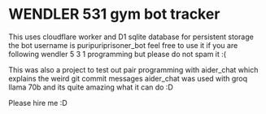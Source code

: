 # WENDLER 531 gym bot tracker
This uses cloudflare worker and D1 sqlite database for persistent storage
the bot username is puripuriprisoner_bot
feel free to use it if you are following wendler 5 3 1 programming but please do not spam it :(

This was also a project to test out pair programming with aider_chat which explains the weird git commit messages
aider_chat was used with groq llama 70b and its quite amazing what it can do :D

Please hire me :D

